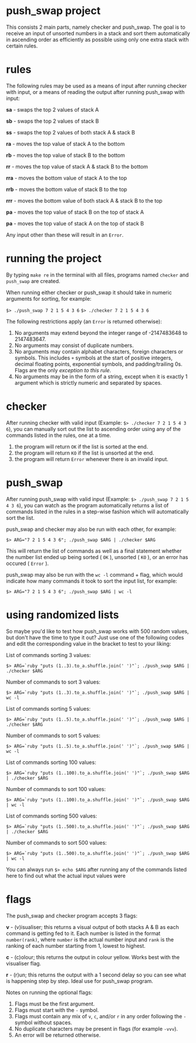 # push_swap project

This consists 2 main parts, namely checker and push_swap. The goal is to receive an input of unsorted numbers in a stack and sort them automatically in ascending order as efficiently as possible using only one extra stack with certain rules.

# rules

The following rules may be used as a means of input after running checker with input, or a means of reading the output after running push_swap with input:

**sa**  - swaps the top 2 values of stack A

**sb**  - swaps the top 2 values of stack B

**ss**  - swaps the top 2 values of both stack A & stack B

**ra**  - moves the top value of stack A to the bottom

**rb**  - moves the top value of stack B to the bottom

**rr**  - moves the top value of stack A & stack B to the bottom

**rra** - moves the bottom value of stack A to the top

**rrb** - moves the bottom value of stack B to the top

**rrr** - moves the bottom value of both stack A & stack B to the top

**pa**  - moves the top value of stack B on the top of stack A

**pa**  - moves the top value of stack A on the top of stack B

Any input other than these will result in an ``Error``.

# running the project

By typing ``make re`` in the terminal with all files, programs named ``checker`` and ``push_swap`` are created.

When running either checker or push_swap it should take in numeric arguments for sorting, for example:

``$> ./push_swap 7 2 1 5 4 3 6``
``$> ./checker 7 2 1 5 4 3 6``

The following restrictions apply (an ``Error`` is returned otherwise):

1. No arguments may extend beyond the integer range of -2147483648 to 2147483647.
2. No arguments may consist of duplicate numbers.
3. No arguments may contain alphabet characters, foreign characters or symbols. This includes `+` symbols at the start of positive integers, decimal floating points, exponential symbols, and padding/trailing 0s. Flags are the only _exception to this rule_.
4. No arguments may be in the form of a string, except when it is exactly 1 argument which is strictly numeric and separated by spaces.

# checker

After running checker with valid input (Example: ``$> ./checker 7 2 1 5 4 3 6``), you can manually sort out the list to ascending order using any of the commands listed in the rules, one at a time.

1. the program will return ``OK`` if the list is sorted at the end.
2. the program will return ``KO`` if the list is unsorted at the end.
3. the program will return ``Error`` whenever there is an invalid input.

# push_swap

After running push_swap with valid input (Example: ``$> ./push_swap 7 2 1 5 4 3 6``), you can watch as the program automatically returns a list of commands listed in the rules in a step-wise fashion which will automatically sort the list.

push_swap and checker may also be run with each other, for example: 

``$> ARG="7 2 1 5 4 3 6"; ./push_swap $ARG | ./checker $ARG``

This will return the list of commands as well as a final statement whether the number list ended up being sorted ( ``OK`` ), unsorted ( ``KO`` ), or an error has occured ( ``Error`` ).

push_swap may also be run with the ``wc -l`` command + flag, which would indicate how many commands it took to sort the input list, for example:

``$> ARG="7 2 1 5 4 3 6"; ./push_swap $ARG | wc -l``

# using randomized lists

So maybe you'd like to test how push_swap works with 500 random values, but don't have the time to type it out? Just use one of the following codes and edit the corresponding value in the bracket to test to your liking:

List of commands sorting 3 values:

``$> ARG=`ruby "puts (1..3).to_a.shuffle.join(' ')"`; ./push_swap $ARG | ./checker $ARG``

Number of commands to sort 3 values:

``$> ARG=`ruby "puts (1..3).to_a.shuffle.join(' ')"`; ./push_swap $ARG | wc -l``

List of commands sorting 5 values:

``$> ARG=`ruby "puts (1..5).to_a.shuffle.join(' ')"`; ./push_swap $ARG | ./checker $ARG``

Number of commands to sort 5 values:

``$> ARG=`ruby "puts (1..5).to_a.shuffle.join(' ')"`; ./push_swap $ARG | wc -l``

List of commands sorting 100 values:

``$> ARG=`ruby "puts (1..100).to_a.shuffle.join(' ')"`; ./push_swap $ARG | ./checker $ARG``

Number of commands to sort 100 values:

``$> ARG=`ruby "puts (1..100).to_a.shuffle.join(' ')"`; ./push_swap $ARG | wc -l``

List of commands sorting 500 values:

``$> ARG=`ruby "puts (1..500).to_a.shuffle.join(' ')"`; ./push_swap $ARG | ./checker $ARG``

Number of commands to sort 500 values:

``$> ARG=`ruby "puts (1..500).to_a.shuffle.join(' ')"`; ./push_swap $ARG | wc -l``

You can always run ``$> echo $ARG`` after running any of the commands listed here to find out what the actual input values were

# flags

The push_swap and checker program accepts 3 flags:

**v** - (v)isualiser; this returns a visual output of both stacks A & B as each command is getting fed to it. Each number is listed in the format ``number(rank)``, where ``number`` is the actual number input and ``rank`` is the ranking of each number starting from 1, lowest to highest.

**c** - (c)olour; this returns the output in colour yellow. Works best with the visualiser flag.

**r** - (r)un; this returns the output with a 1 second delay so you can see what is happening step by step. Ideal use for push_swap program.

Notes on running the optional flags:

1. Flags must be the first argument.
2. Flags must start with the ``-`` symbol.
3. Flags must contain any mix of ``v``, ``c``, and/or ``r`` in any order following the ``-`` symbol without spaces.
4. No duplicate characters may be present in flags (for example ``-vvv``).
5. An error will be returned otherwise.
